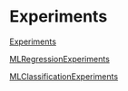 # Experiments

 [Experiments](exp.md)
 
 
 [MLRegressionExperiments](regression.md)
 
 
 [MLClassificationExperiments](classification.md)





